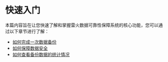 # 快速入门

本篇内容旨在让您快速了解和掌握雷火数据可靠性保障系统的核心功能，您可以通过以下章节进行了解：

- [如何完成一次数据备份](/快速入门/如何完成一次数据备份.html)
- [如何保障数据安全](/快速入门/如何保障数据安全.html)
- [如何查看备份数据的统计情况](/快速入门/如何查看备份数据的统计情况.html)

